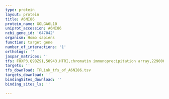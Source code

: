 ```yaml
---
type: protein
layout: protein
title: A6NI86
protein_name: GOLGA6L10
uniprot_accession: A6NI86
ncbi_gene_id: '647042'
organism: Homo sapiens
function: target gene
number_of_interactions: '1'
orthologs: ''
jaspar_matrices: ''
tfs: FOXP3,Q9BZS1,50943,HTRI,chromatin immunoprecipitation array,22900683%5Buid%5D+OR+20554955%5Buid%5D,No
targets: ''
tfs_download: TFLink_tfs_of_A6NI86.tsv
targets_download: ''
bindingSites_download: ''
binding_sites_ls: ''

---
```

